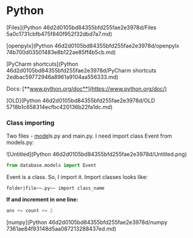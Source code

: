 # Python

[Files](Python 46d2d0105bd84355bfd255fae2e3978d/Files 5a0c1731cbfb475f840f952f32dbd7a7.md)

[openpylx](Python 46d2d0105bd84355bfd255fae2e3978d/openpylx 74b700d03501483e8b122ae85ff4b5cb.md)

[PyCharm shortcuts](Python 46d2d0105bd84355bfd255fae2e3978d/PyCharm shortcuts 2edbac59772946a8961a9104aa556333.md)

Docs: [**www.python.org/doc**](https://www.python.org/doc/)

[OLD](Python 46d2d0105bd84355bfd255fae2e3978d/OLD 5718b1c658314ecfbc420136b22fa1dc.md)

### Class importing

Two files - [mode](http://model.py)ls.py and main.py. I need import class Event from models.py: 

![Untitled](Python 46d2d0105bd84355bfd255fae2e3978d/Untitled.png)

```python
from database.models import Event
```

Event is a class. So, I import it. Import classes looks like: 

`folder|file~~.py~~ import class_name`

**If and increment in one line:**

```python
ans += count >= 2
```

[numpy](Python 46d2d0105bd84355bfd255fae2e3978d/numpy 7361ae84f93148d5aa087213288437ed.md)